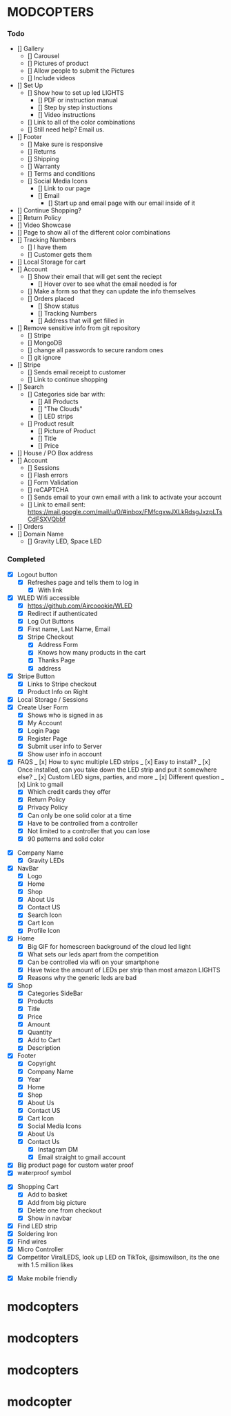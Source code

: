 # MODCOPTERS

### Todo

- [] Gallery
  - [] Carousel
  - [] Pictures of product
  - [] Allow people to submit the Pictures
  - [] Include videos
- [] Set Up
  - [] Show how to set up led LIGHTS
    - [] PDF or instruction manual
    - [] Step by step instuctions
    - [] Video instructions
  - [] Link to all of the color combinations
  - [] Still need help? Email us.
- [] Footer
  - [] Make sure is responsive
  - [] Returns
  - [] Shipping
  - [] Warranty
  - [] Terms and conditions
  - [] Social Media Icons
    - [] Link to our page
    - [] Email
      - [] Start up and email page with our email inside of it
- [] Continue Shopping?
- [] Return Policy
- [] Video Showcase
- [] Page to show all of the different color combinations
- [] Tracking Numbers
  - [] I have them
  - [] Customer gets them
- [] Local Storage for cart
- [] Account
  - [] Show their email that will get sent the reciept
    - [] Hover over to see what the email needed is for
  - [] Make a form so that they can update the info themselves
  - [] Orders placed
    - [] Show status
    - [] Tracking Numbers
    - [] Address that will get filled in
- [] Remove sensitive info from git repository
  - [] Stripe
  - [] MongoDB
  - [] change all passwords to secure random ones
  - [] git ignore
- [] Stripe
  - [] Sends email receipt to customer
  - [] Link to continue shopping
- [] Search
  - [] Categories side bar with:
    - [] All Products
    - [] "The Clouds"
    - [] LED strips
  - [] Product result
    - [] Picture of Product
    - [] Title
    - [] Price
- [] House / PO Box address
- [] Account
  - [] Sessions
  - [] Flash errors
  - [] Form Validation
  - [] reCAPTCHA
  - [] Sends email to your own email with a link to activate your account
  - [] Link to email sent: https://mail.google.com/mail/u/0/#inbox/FMfcgxwJXLkRdsgJxzpLTsCdFSXVQbbf
- [] Orders
- [] Domain Name
  - [] Gravity LED, Space LED

### Completed

- [x] Logout button
  - [x] Refreshes page and tells them to log in
    - [x] With link
- [x] WLED Wifi accessible
  - [x] https://github.com/Aircoookie/WLED
  - [x] Redirect if authenticated
  - [x] Log Out Buttons
  - [x] First name, Last Name, Email
  - [x] Stripe Checkout
    - [x] Address Form
    - [x] Knows how many products in the cart
    - [x] Thanks Page
    - [x] address
- [x] Stripe Button
  - [x] Links to Stripe checkout
  - [x] Product Info on Right
- [x] Local Storage / Sessions
- [x] Create User Form
  - [x] Shows who is signed in as
  - [x] My Account
  - [x] Login Page
  - [x] Register Page
  - [x] Submit user info to Server
  - [x] Show user info in account
- [x] FAQS
      _ [x] How to sync multiple LED strips
      _ [x] Easy to install?
      _ [x] Once installed, can you take down the LED strip and put it somewhere else?
      _ [x] Custom LED signs, parties, and more
      _ [x] Different question
      _ [x] Link to gmail
  - [x] Which credit cards they offer
  - [x] Return Policy
  - [x] Privacy Policy
  - [x] Can only be one solid color at a time
  - [x] Have to be controlled from a controller
  - [x] Not limited to a controller that you can lose
  - [x] 90 patterns and solid color

* [x] Company Name
  - [x] Gravity LEDs
* [x] NavBar
  - [x] Logo
  - [x] Home
  - [x] Shop
  - [x] About Us
  - [x] Contact US
  - [x] Search Icon
  - [x] Cart Icon
  - [x] Profile Icon
* [x] Home
  - [x] Big GIF for homescreen background of the cloud led light
  - [x] What sets our leds apart from the competition
  - [x] Can be controlled via wifi on your smartphone
  - [x] Have twice the amount of LEDs per strip than most amazon LIGHTS
  - [x] Reasons why the generic leds are bad
* [x] Shop
  - [x] Categories SideBar
  - [x] Products
  - [x] Title
  - [x] Price
  - [x] Amount
  - [x] Quantity
  - [x] Add to Cart
  - [x] Description
* [x] Footer
  - [x] Copyright
  - [x] Company Name
  - [x] Year
  - [x] Home
  - [x] Shop
  - [x] About Us
  - [x] Contact US
  - [x] Cart Icon
  - [x] Social Media Icons
  - [x] About Us
  - [x] Contact Us
    - [x] Instagram DM
    - [x] Email straight to gmail account
* [x] Big product page for custom water proof
* [x] waterproof symbol

- [x] Shopping Cart
  - [x] Add to basket
  - [x] Add from big picture
  - [x] Delete one from checkout
  - [x] Show in navbar
- [x] Find LED strip
- [x] Soldering Iron
- [x] Find wires
- [x] Micro Controller
- [x] Competitor ViralLEDS, look up LED on TikTok, @simswilson, its the one with 1.5 million likes

* [x] Make mobile friendly
# modcopters
# modcopters
# modcopters
# modcopter
